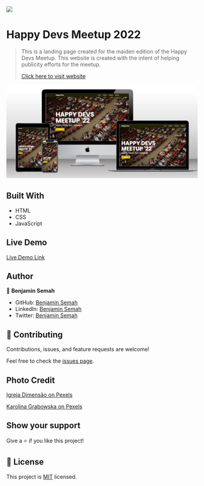 ![](https://img.shields.io/badge/HappyDevs-Meetup-yellow)

# Happy Devs Meetup 2022

> This is a landing page created for the maiden edition of the Happy Devs Meetup. This website is created with the intent of helping publicity efforts for the meetup.
>
> [Click here to visit website](https://happy-devs.netlify.app/)

![](./images/appScreenshot.PNG)

## Built With

- HTML
- CSS
- JavaScript

## Live Demo

[Live Demo Link](https://happy-devs.netlify.app/)

## Author

👤 **Benjamin Semah**

- GitHub: [Benjamin Semah](https://github.com/BenjaminSemah)
- LinkedIn: [Benjamin Semah](https://www.linkedin.com/in/benjaminsemah/)
- Twitter: [Benjamin Semah](https://twitter.com/BenjaminSemah)

## 🤝 Contributing

Contributions, issues, and feature requests are welcome!

Feel free to check the [issues page](https://github.com/BenjaminSemah/happy-devs/issues).

## Photo Credit

[Igreja Dimensão on Pexels](https://www.pexels.com/photo/woman-standing-on-stage-with-a-microphone-10401279/)

[Karolina Grabowska on Pexels](https://www.pexels.com/photo/photo-of-a-woman-using-headphones-and-microphone-5399043/)

## Show your support

Give a ⭐️ if you like this project!

## 📝 License

This project is [MIT](./MIT.md) licensed.

